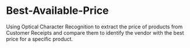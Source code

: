 # Best-Available-Price
Using Optical Character Recognition to extract the price of products from Customer Receipts and compare them to identify the vendor with the best price for a specific product.

